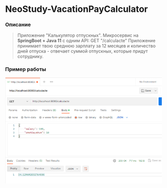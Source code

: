 # NeoStudy-VacationPayCalculator
### Описание
> Приложение "Калькулятор отпускных".
> Микросервис на **SpringBoot + Java 11** c одним API:
> GET "/calculacte"
> Приложение принимает твою среднюю зарплату за 12 месяцев и количество дней отпуска - отвечает суммой отпускных, которые придут сотруднику.

### Пример работы
![Postman](/postman.png)